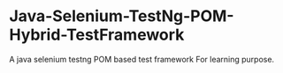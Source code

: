 # Java-Selenium-TestNg-POM-Hybrid-TestFramework
A java selenium testng POM based test framework For learning purpose.
